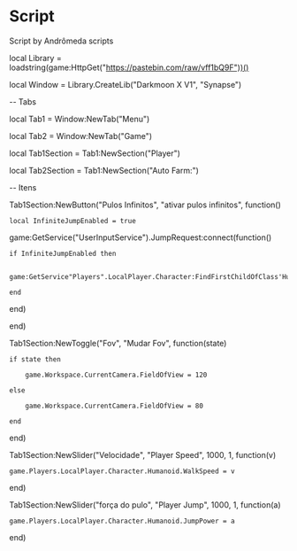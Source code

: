# Script
Script by Andrômeda scripts


local Library = loadstring(game:HttpGet("https://pastebin.com/raw/vff1bQ9F"))()

local Window = Library.CreateLib("Darkmoon X V1", "Synapse")

-- Tabs

local Tab1 = Window:NewTab("Menu")

local Tab2 = Window:NewTab("Game")

local Tab1Section = Tab1:NewSection("Player")

local Tab2Section = Tab1:NewSection("Auto Farm:")

-- Itens

Tab1Section:NewButton("Pulos Infinitos", "ativar pulos infinitos", function()

    local InfiniteJumpEnabled = true

game:GetService("UserInputService").JumpRequest:connect(function()

	if InfiniteJumpEnabled then

		game:GetService"Players".LocalPlayer.Character:FindFirstChildOfClass'Humanoid':ChangeState("Jumping")

	end

end)

end)

Tab1Section:NewToggle("Fov", "Mudar Fov", function(state)

    if state then

        game.Workspace.CurrentCamera.FieldOfView = 120

    else

        game.Workspace.CurrentCamera.FieldOfView = 80

    end

end)

Tab1Section:NewSlider("Velocidade", "Player Speed", 1000, 1, function(v)

    game.Players.LocalPlayer.Character.Humanoid.WalkSpeed = v

end)

Tab1Section:NewSlider("força do pulo", "Player Jump", 1000, 1, function(a)

    game.Players.LocalPlayer.Character.Humanoid.JumpPower = a

end)
